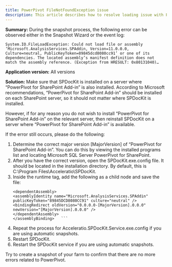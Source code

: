 ```yaml
---
title: PowerPivot FileNotFoundException issue
description: This article describes how to resolve loading issue with FileNotFoundException error message appearing.
---
```


__Summary:__ During the snapshot process, the following error can be observed either in the Snapshot Wizard or the event log:

`System.IO.FileLoadException: Could not load file or assembly ‘Microsoft.AnalysisServices.SPAddin, Version=11.0.0.0, Culture=neutral, PublicKeyToken=89845dcd8080cc91’ or one of its dependencies. The located assembly’s manifest definition does not match the assembly reference. (Exception from HRESULT: 0x80131040)…`

__Application version:__ All versions

__Solution:__
Make sure that SPDocKit is installed on a server where “PowerPivot for SharePoint Add-in” is also installed. According to Microsoft recommendations, “PowerPivot for SharePoint Add-in” should be installed on each SharePoint server, so it should not matter where SPDocKit is installed.

However, if for any reason you do not wish to install “PowerPivot for SharePoint Add-in” on the relevant server, then reinstall SPDocKit on a server where “PowerPivot for SharePoint Add-in” is available.

If the error still occurs, please do the following:

1. Determine the correct major version [MajorVersion] of “PowerPivot for SharePoint Add-in”. You can do this by viewing the installed programs list and locating Microsoft SQL Server PowerPivot for SharePoint.
1. After you have the correct version, open the SPDocKit.exe.config file. It should be located in the installation directory. By default, this is C:\Program Files\Acceleratio\SPDocKit.
1. Inside the runtime tag, add the following as a child node and save the file:
      ``` <assemblyBinding xmlns="urn:schemas-microsoft-com:asm.v1">  
    <dependentAssembly>  
    <assemblyIdentity name="Microsoft.AnalysisServices.SPAddin" publicKeyToken="89845DCD8080CC91" culture="neutral" />  
    <bindingRedirect oldVersion="0.0.0.0-[MajorVersion].0.0.0" newVersion="[MajorVersion].0.0.0" />  
    </dependentAssembly>  
    </assemblyBinding>   ```
1. Repeat the process for Acceleratio.SPDocKit.Service.exe.config if you are using automatic snapshots.
1. Restart SPDocKit.
1. Restart the SPDocKit service if you are using automatic snapshots.

Try to create a snapshot of your farm to confirm that there are no more errors related to PowerPivot.
